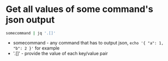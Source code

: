 # Get all values of some command's json output 

```bash
somecommand | jq '.[]'
```

- somecommand - any command that has to output json, `echo '{ "a": 1, "b": 2 }'` for example
- '.[]' - provide the value of each key/value pair

